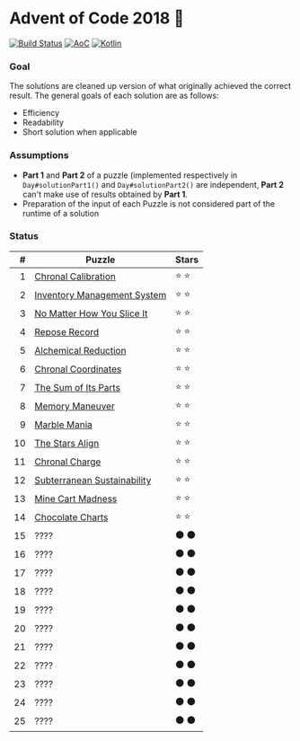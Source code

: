 # Advent of Code 2018 🎅 
[![Build Status](https://travis-ci.org/tuvior/advent-of-code-2018.svg?branch=master)](https://travis-ci.org/tuvior/AdventOfCode2018) [![AoC](https://img.shields.io/badge/AoC-2018-%230F0F23.svg)](https://adventofcode.com/) [![Kotlin](https://img.shields.io/badge/kotlin-1.3.11-%230095D5.svg?logo=kotlin)](https://kotlinlang.org/)
### Goal

The solutions are cleaned up version of what originally achieved the correct result. 
The general goals of each solution are as follows:
- Efficiency
- Readability
- Short solution when applicable

### Assumptions
- **Part 1** and **Part 2** of a puzzle (implemented respectively in `Day#solutionPart1()` and `Day#solutionPart2()` are independent, **Part 2** can't make use of results obtained by **Part 1**.
- Preparation of the input of each Puzzle is not considered part of the runtime of a solution

### Status

|  # | Puzzle                      | Stars |
|---:|-------------------------------|-------|
|  1 | [Chronal Calibration](https://adventofcode.com/2018/day/1)         | ⭐ ⭐ |
|  2 | [Inventory Management System](https://adventofcode.com/2018/day/2) | ⭐ ⭐ |
|  3 | [No Matter How You Slice It](https://adventofcode.com/2018/day/3)  | ⭐ ⭐ |
|  4 | [Repose Record](https://adventofcode.com/2018/day/4)               | ⭐ ⭐ |
|  5 | [Alchemical Reduction](https://adventofcode.com/2018/day/5)        | ⭐ ⭐ |
|  6 | [Chronal Coordinates](https://adventofcode.com/2018/day/6)         | ⭐ ⭐ |
|  7 | [The Sum of Its Parts](https://adventofcode.com/2018/day/7)        | ⭐ ⭐ |
|  8 | [Memory Maneuver](https://adventofcode.com/2018/day/8)             | ⭐ ⭐ |
|  9 | [Marble Mania](https://adventofcode.com/2018/day/9)                | ⭐ ⭐ |
| 10 | [The Stars Align](https://adventofcode.com/2018/day/10)            | ⭐ ⭐ |
| 11 | [Chronal Charge](https://adventofcode.com/2018/day/11)             | ⭐ ⭐ |
| 12 | [Subterranean Sustainability](https://adventofcode.com/2018/day/12)| ⭐ ⭐ |
| 13 | [Mine Cart Madness](https://adventofcode.com/2018/day/13)          | ⭐ ⭐ |
| 14 | [Chocolate Charts](https://adventofcode.com/2018/day/14)           | ⭐ ⭐ |
| 15 | ????                        | ⚫ ⚫ |
| 16 | ????                        | ⚫ ⚫ |
| 17 | ????                        | ⚫ ⚫ |
| 18 | ????                        | ⚫ ⚫ |
| 19 | ????                        | ⚫ ⚫ |
| 20 | ????                        | ⚫ ⚫ |
| 21 | ????                        | ⚫ ⚫ |
| 22 | ????                        | ⚫ ⚫ |
| 23 | ????                        | ⚫ ⚫ |
| 24 | ????                        | ⚫ ⚫ |
| 25 | ????                        | ⚫ ⚫ |
